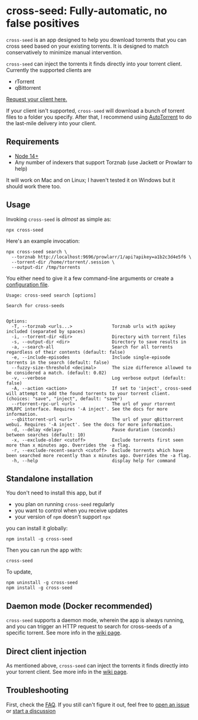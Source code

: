 # cross-seed: Fully-automatic, no false positives

`cross-seed` is an app designed to help you download torrents that you can cross
seed based on your existing torrents. It is designed to match conservatively to
minimize manual intervention.

`cross-seed` can inject the torrents it finds directly into your torrent client.
Currently the supported clients are

-   rTorrent
-   qBittorrent

[Request your client here.](https://github.com/mmgoodnow/cross-seed/issues/new)

If your client isn't supported, `cross-seed` will download a bunch of torrent
files to a folder you specify. After that, I recommend using
[AutoTorrent](https://github.com/JohnDoee/autotorrent) to do the last-mile
delivery into your client.

## Requirements

-   [Node 14+](https://nodejs.org/en/download)
-   Any number of indexers that support Torznab (use Jackett or Prowlarr to
    help)

It will work on Mac and on Linux; I haven't tested it on Windows but it should
work there too.

## Usage

Invoking `cross-seed` is _almost_ as simple as:

```shell script
npx cross-seed
```

Here's an example invocation:

```shell script
npx cross-seed search \
  --torznab http://localhost:9696/prowlarr/1/api?apikey=a1b2c3d4e5f6 \
  --torrent-dir /home/rtorrent/.session \
  --output-dir /tmp/torrents
```

You either need to give it a few command-line arguments or create a
[configuration file](https://github.com/mmgoodnow/cross-seed/wiki/Configuration-file).

```text
Usage: cross-seed search [options]

Search for cross-seeds


Options:
  -T, --torznab <urls...>               Torznab urls with apikey included (separated by spaces)
  -i, --torrent-dir <dir>               Directory with torrent files
  -s, --output-dir <dir>                Directory to save results in
  -a, --search-all                      Search for all torrents regardless of their contents (default: false)
  -e, --include-episodes                Include single-episode torrents in the search (default: false)
  --fuzzy-size-threshold <decimal>      The size difference allowed to be considered a match. (default: 0.02)
  -v, --verbose                         Log verbose output (default: false)
  -A, --action <action>                 If set to 'inject', cross-seed will attempt to add the found torrents to your torrent client. (choices: "save", "inject", default: "save")
  --rtorrent-rpc-url <url>              The url of your rtorrent XMLRPC interface. Requires '-A inject'. See the docs for more information.
  --qbittorrent-url <url>               The url of your qBittorrent webui. Requires '-A inject'. See the docs for more information.
  -d, --delay <delay>                   Pause duration (seconds) between searches (default: 10)
  -x, --exclude-older <cutoff>          Exclude torrents first seen more than x minutes ago. Overrides the -a flag.
  -r, --exclude-recent-search <cutoff>  Exclude torrents which have been searched more recently than x minutes ago. Overrides the -a flag.
  -h, --help                            display help for command
```

## Standalone installation

You don't need to install this app, but if

-   you plan on running `cross-seed` regularly
-   you want to control when you receive updates
-   your version of `npm` doesn't support `npx`

you can install it globally:

```shell script
npm install -g cross-seed
```

Then you can run the app with:

```shell script
cross-seed
```

To update,

```shell script
npm uninstall -g cross-seed
npm install -g cross-seed
```

## Daemon mode (Docker recommended)

`cross-seed` supports a daemon mode, wherein the app is always running, and you
can trigger an HTTP request to search for cross-seeds of a specific torrent. See
more info in the
[wiki page](https://github.com/mmgoodnow/cross-seed/wiki/Daemon-Mode).

## Direct client injection

As mentioned above, `cross-seed` can inject the torrents it finds directly into
your torrent client. See more info in the
[wiki page](https://github.com/mmgoodnow/cross-seed/wiki/Injection).

## Troubleshooting

First, check the [FAQ](https://github.com/mmgoodnow/cross-seed/wiki/FAQ). If you
still can't figure it out, feel free to
[open an issue](https://github.com/mmgoodnow/cross-seed/issues/new) or
[start a discussion](https://github.com/mmgoodnow/cross-seed/discussions/new)
